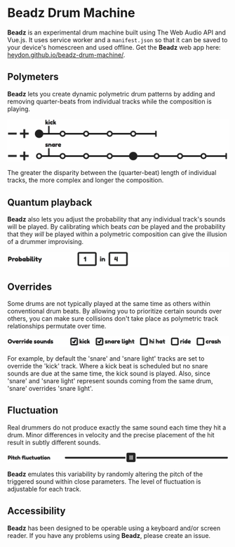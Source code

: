 # Beadz Drum Machine

**Beadz** is an experimental drum machine built using The Web Audio API and Vue.js. It uses service worker and a `manifest.json` so that it can be saved to your device's homescreen and used offline. Get the **Beadz** web app here: [heydon.github.io/beadz-drum-machine/](https://heydon.github.io/beadz-drum-machine/).

## Polymeters

**Beadz** lets you create dynamic polymetric drum patterns by adding and removing quarter-beats from individual tracks while the composition is playing.

![The add beat and remove beat buttons encountered first for each track let you change the overall quantity of beats for that track](images/polymeters.png)

The greater the disparity between the (quarter-beat) length of individual tracks, the more complex and longer the composition.

## Quantum playback

**Beadz** also lets you adjust the probability that any individual track's sounds will be played. By calibrating which beats _can_ be played and the probability that they _will_ be played within a polymetric composition can give the illusion of a drummer improvising.

![The probability setting is available by pressing the settings button at the end of each track. It is composed of two number inputs. The first, called chance, is the numerator and the second, labeled "in", is the denominator.](images/probability.png)

## Overrides

Some drums are not typically played at the same time as others within conventional drum beats. By allowing you to prioritize certain sounds over others, you can make sure collisions don't take place as polymetric track relationships permutate over time.

![Choosing which sounds override other sounds is available inside the track settings. Each other sound is represented by a checkbox.](images/overrides.png)

For example, by default the 'snare' and 'snare light' tracks are set to override the 'kick' track. Where a kick beat is scheduled but no snare sounds are due at the same time, the kick sound is played. Also, since 'snare' and 'snare light' represent sounds coming from the same drum, 'snare' overrides 'snare light'.

## Fluctuation

Real drummers do not produce exactly the same sound each time they hit a drum. Minor differences in velocity and the precise placement of the hit result in subtly different sounds.

![The fluctuation control is available under the track's settings and is provided as a range input.](images/fluctuation.png)

**Beadz** emulates this variability by randomly altering the pitch of the triggered sound within close parameters. The level of fluctuation is adjustable for each track.

## Accessibility

**Beadz** has been designed to be operable using a keyboard and/or screen reader. If you have any problems using **Beadz**, please create an issue.
